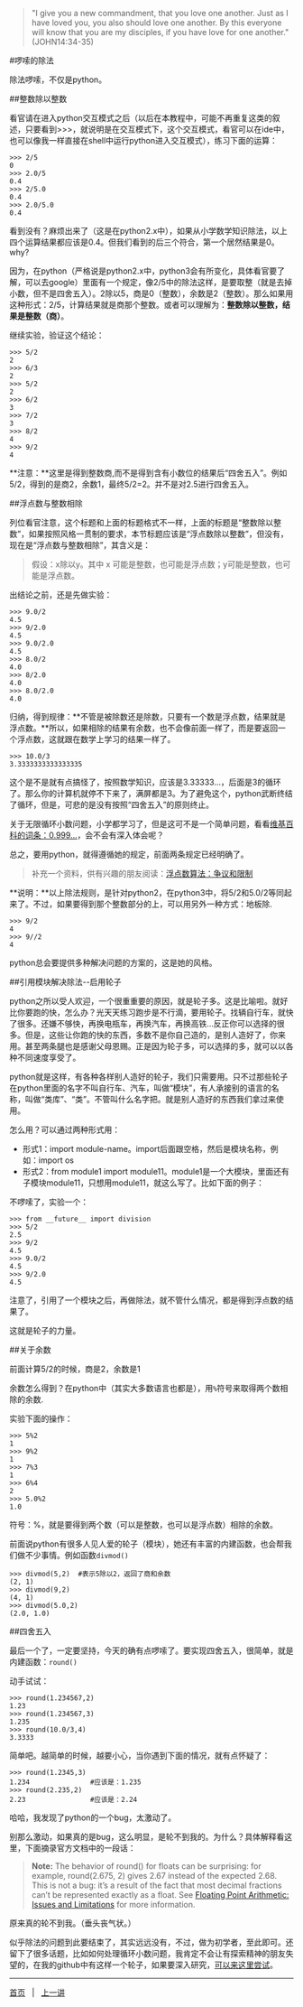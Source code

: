 >"I give you a new commandment, that you love one another. Just as I have loved you, you also should love one another. By this everyone will know that you are my disciples, if you have love for one another."(JOHN14:34-35)

#啰嗦的除法

除法啰嗦，不仅是python。

##整数除以整数

看官请在进入python交互模式之后（以后在本教程中，可能不再重复这类的叙述，只要看到>>>，就说明是在交互模式下，这个交互模式，看官可以在ide中，也可以像我一样直接在shell中运行python进入交互模式），练习下面的运算：

    >>> 2/5
    0
    >>> 2.0/5
    0.4
    >>> 2/5.0
    0.4
    >>> 2.0/5.0
    0.4

看到没有？麻烦出来了（这是在python2.x中），如果从小学数学知识除法，以上四个运算结果都应该是0.4。但我们看到的后三个符合，第一个居然结果是0。why?

因为，在python（严格说是python2.x中，python3会有所变化，具体看官要了解，可以去google）里面有一个规定，像2/5中的除法这样，是要取整（就是去掉小数，但不是四舍五入）。2除以5，商是0（整数），余数是2（整数）。那么如果用这种形式：2/5，计算结果就是商那个整数。或者可以理解为：**整数除以整数，结果是整数（商）**。

继续实验，验证这个结论：

    >>> 5/2
    2
    >>> 6/3
    2
    >>> 5/2
    2
    >>> 6/2
    3
    >>> 7/2
    3
    >>> 8/2
    4
    >>> 9/2
    4

**注意：**这里是得到整数商,而不是得到含有小数位的结果后“四舍五入”。例如5/2，得到的是商2，余数1，最终5/2=2。并不是对2.5进行四舍五入。

##浮点数与整数相除

列位看官注意，这个标题和上面的标题格式不一样，上面的标题是“整数除以整数”，如果按照风格一贯制的要求，本节标题应该是“浮点数除以整数”，但没有，现在是“浮点数与整数相除”，其含义是：

>假设：x除以y。其中 x 可能是整数，也可能是浮点数；y可能是整数，也可能是浮点数。

出结论之前，还是先做实验：

    >>> 9.0/2
    4.5
    >>> 9/2.0
    4.5
    >>> 9.0/2.0
    4.5
    >>> 8.0/2
    4.0
    >>> 8/2.0
    4.0
    >>> 8.0/2.0
    4.0

归纳，得到规律：**不管是被除数还是除数，只要有一个数是浮点数，结果就是浮点数。**所以，如果相除的结果有余数，也不会像前面一样了，而是要返回一个浮点数，这就跟在数学上学习的结果一样了。

    >>> 10.0/3
    3.3333333333333335

这个是不是就有点搞怪了，按照数学知识，应该是3.33333...，后面是3的循环了。那么你的计算机就停不下来了，满屏都是3。为了避免这个，python武断终结了循环，但是，可悲的是没有按照“四舍五入”的原则终止。

关于无限循环小数问题，小学都学习了，但是这可不是一个简单问题，看看[维基百科的词条：0.999...](http://zh.wikipedia.org/wiki/0.999%E2%80%A6)，会不会有深入体会呢？

总之，要用python，就得遵循她的规定，前面两条规定已经明确了。

>补充一个资料，供有兴趣的朋友阅读：[浮点数算法：争议和限制](https://docs.python.org/2/tutorial/floatingpoint.html#tut-fp-issues)

**说明：**以上除法规则，是针对python2，在python3中，将5/2和5.0/2等同起来了。不过，如果要得到那个整数部分的上，可以用另外一种方式：地板除.

    >>> 9/2
    4
    >>> 9//2
    4

python总会要提供多种解决问题的方案的，这是她的风格。

##引用模块解决除法--启用轮子

python之所以受人欢迎，一个很重重要的原因，就是轮子多。这是比喻啦。就好比你要跑的快，怎么办？光天天练习跑步是不行滴，要用轮子。找辆自行车，就快了很多。还嫌不够快，再换电瓶车，再换汽车，再换高铁...反正你可以选择的很多。但是，这些让你跑的快的东西，多数不是你自己造的，是别人造好了，你来用。甚至两条腿也是感谢父母恩赐。正是因为轮子多，可以选择的多，就可以以各种不同速度享受了。

python就是这样，有各种各样别人造好的轮子，我们只需要用。只不过那些轮子在python里面的名字不叫自行车、汽车，叫做“模块”，有人承接别的语言的名称，叫做“类库”、“类”。不管叫什么名字把。就是别人造好的东西我们拿过来使用。

怎么用？可以通过两种形式用：

- 形式1：import module-name。import后面跟空格，然后是模块名称，例如：import os
- 形式2：from module1 import module11。module1是一个大模块，里面还有子模块module11，只想用module11，就这么写了。比如下面的例子：

不啰嗦了，实验一个：

    >>> from __future__ import division
    >>> 5/2
    2.5
    >>> 9/2
    4.5
    >>> 9.0/2
    4.5
    >>> 9/2.0
    4.5

注意了，引用了一个模块之后，再做除法，就不管什么情况，都是得到浮点数的结果了。

这就是轮子的力量。

##关于余数

前面计算5/2的时候，商是2，余数是1

余数怎么得到？在python中（其实大多数语言也都是），用`%`符号来取得两个数相除的余数.

实验下面的操作：

    >>> 5%2
    1
    >>> 9%2
    1
    >>> 7%3
    1
    >>> 6%4
    2
    >>> 5.0%2
    1.0

符号：%，就是要得到两个数（可以是整数，也可以是浮点数）相除的余数。

前面说python有很多人见人爱的轮子（模块），她还有丰富的内建函数，也会帮我们做不少事情。例如函数`divmod()`

    >>> divmod(5,2)  #表示5除以2，返回了商和余数
    (2, 1)
    >>> divmod(9,2)
    (4, 1)
    >>> divmod(5.0,2)
    (2.0, 1.0)

##四舍五入

最后一个了，一定要坚持，今天的确有点啰嗦了。要实现四舍五入，很简单，就是内建函数：`round()`

动手试试：

    >>> round(1.234567,2)
    1.23
    >>> round(1.234567,3)
    1.235
    >>> round(10.0/3,4)
    3.3333

简单吧。越简单的时候，越要小心，当你遇到下面的情况，就有点怀疑了：

    >>> round(1.2345,3)
    1.234               #应该是：1.235
    >>> round(2.235,2)
    2.23                #应该是：2.24

哈哈，我发现了python的一个bug，太激动了。

别那么激动，如果真的是bug，这么明显，是轮不到我的。为什么？具体解释看这里，下面摘录官方文档中的一段话：

>**Note:**
>The behavior of round() for floats can be surprising: for example, round(2.675, 2) gives 2.67 instead of the expected 2.68. This is not a bug: it’s a result of the fact that most decimal fractions can’t be represented exactly as a float. See [Floating Point Arithmetic: Issues and Limitations](https://docs.python.org/2/tutorial/floatingpoint.html#tut-fp-issues) for more information.

原来真的轮不到我。（垂头丧气状。）

似乎除法的问题到此要结束了，其实远远没有，不过，做为初学者，至此即可。还留下了很多话题，比如如何处理循环小数问题，我肯定不会让有探索精神的朋友失望的，在我的github中有这样一个轮子，如果要深入研究，[可以来这里尝试](https://github.com/qiwsir/algorithm/blob/master/divide.py)。

<hr>

[首页](./index.md)&nbsp;&nbsp;&nbsp;|&nbsp;&nbsp;&nbsp;[上一讲](./103.md)
